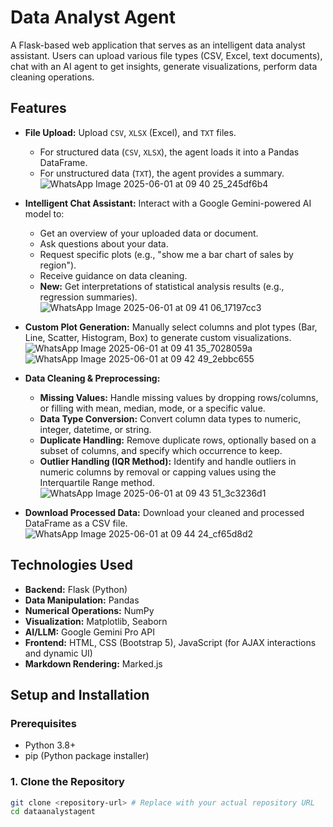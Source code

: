 # Data Analyst Agent

A Flask-based web application that serves as an intelligent data analyst assistant. Users can upload various file types (CSV, Excel, text documents), chat with an AI agent to get insights, generate visualizations, perform data cleaning operations.
## Features

* **File Upload:** Upload `CSV`, `XLSX` (Excel), and `TXT` files.
    * For structured data (`CSV`, `XLSX`), the agent loads it into a Pandas DataFrame.
    * For unstructured data (`TXT`), the agent provides a summary.
    ![WhatsApp Image 2025-06-01 at 09 40 25_245df6b4](https://github.com/user-attachments/assets/efb53f07-744a-4c62-ba6d-98d5da518ed9)

* **Intelligent Chat Assistant:** Interact with a Google Gemini-powered AI model to:
    * Get an overview of your uploaded data or document.
    * Ask questions about your data.
    * Request specific plots (e.g., "show me a bar chart of sales by region").
    * Receive guidance on data cleaning.
    * **New:** Get interpretations of statistical analysis results (e.g., regression summaries).
    ![WhatsApp Image 2025-06-01 at 09 41 06_17197cc3](https://github.com/user-attachments/assets/3b6caaaf-e8de-49ec-8850-5b7e4ac6783f)

* **Custom Plot Generation:** Manually select columns and plot types (Bar, Line, Scatter, Histogram, Box) to generate custom visualizations.
    ![WhatsApp Image 2025-06-01 at 09 41 35_7028059a](https://github.com/user-attachments/assets/2f628ff4-44f4-4632-bd9b-672f8f14792d)
    ![WhatsApp Image 2025-06-01 at 09 42 49_2ebbc655](https://github.com/user-attachments/assets/c40bed1b-4489-4023-9bbb-5d3e083fa84c)

* **Data Cleaning & Preprocessing:**
    * **Missing Values:** Handle missing values by dropping rows/columns, or filling with mean, median, mode, or a specific value.
    * **Data Type Conversion:** Convert column data types to numeric, integer, datetime, or string.
    * **Duplicate Handling:** Remove duplicate rows, optionally based on a subset of columns, and specify which occurrence to keep.
    * **Outlier Handling (IQR Method):** Identify and handle outliers in numeric columns by removal or capping values using the Interquartile Range method.
    ![WhatsApp Image 2025-06-01 at 09 43 51_3c3236d1](https://github.com/user-attachments/assets/0521a045-0cd8-48eb-94ef-d18825df5c30)


* **Download Processed Data:** Download your cleaned and processed DataFrame as a CSV file.
    ![WhatsApp Image 2025-06-01 at 09 44 24_cf65d8d2](https://github.com/user-attachments/assets/3e1896a3-d706-4240-bee6-c1643632e5ea)

## Technologies Used

* **Backend:** Flask (Python)
* **Data Manipulation:** Pandas
* **Numerical Operations:** NumPy
* **Visualization:** Matplotlib, Seaborn
* **AI/LLM:** Google Gemini Pro API
* **Frontend:** HTML, CSS (Bootstrap 5), JavaScript (for AJAX interactions and dynamic UI)
* **Markdown Rendering:** Marked.js

## Setup and Installation

### Prerequisites

* Python 3.8+
* pip (Python package installer)

### 1. Clone the Repository

```bash
git clone <repository-url> # Replace with your actual repository URL
cd dataanalystagent
